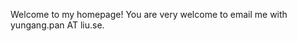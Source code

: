 <!--
 * @Author: Yungang Pan
 * @Date: 2021-07-29 19:44:54
 * @LastEditTime: 2022-03-09 14:39:50
 * @LastEditors: Please set LastEditors
 * @Description: 打开koroFileHeader查看配置 进行设置: https://github.com/OBKoro1/koro1FileHeader/wiki/%E9%85%8D%E7%BD%AE
 * @FilePath: /dlzrmr99.github.io/index.md
-->

Welcome to my homepage! You are very welcome to email me with yungang.pan AT liu.se.
